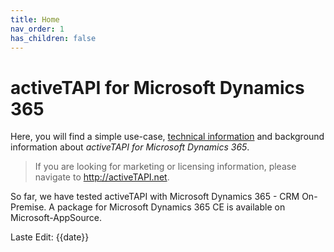 ```yaml
---
title: Home
nav_order: 1
has_children: false
---
```


# activeTAPI for Microsoft Dynamics 365

Here, you will find a simple use-case, [technical information](tech/index1/) and background information about _activeTAPI for Microsoft Dynamics 365_.

> If you are looking for marketing or licensing information, 
> please navigate to http://activeTAPI.net.

So far, we have tested activeTAPI with Microsoft Dynamics 365 - CRM On-Premise. A package for Microsoft Dynamics 365 CE is available on Microsoft-AppSource.

Laste Edit: {{date}}

